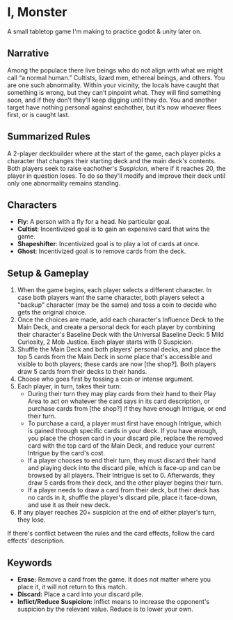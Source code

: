 # I, Monster

A small tabletop game I'm making to practice godot & unity later on.

## Narrative

Among the populace there live beings who do not align with what we might call “a normal human.” Cultists, lizard men, ethereal beings, and others. You are one such abnormality.
Within your vicinity, the locals have caught that something is wrong, but they can’t pinpoint what. They will find something soon, and if they don’t they’ll keep digging until they do.
You and another target have nothing personal against eachother, but it’s now whoever flees first, or is caught last.

## Summarized Rules

A 2-player deckbuilder where at the start of the game, each player picks a character that changes their starting deck and the main deck's contents. Both players seek to raise eachother's *Suspicion*, where if it reaches 20, the player in question loses. To do so they'll modify and improve their deck until only one abnormality remains standing.

## Characters

- **Fly**: A person with a fly for a head. No particular goal.
- **Cultist**: Incentivized goal is to gain an expensive card that wins the game.
- **Shapeshifter**: Incentivized goal is to play a lot of cards at once.
- **Ghost**: Incentivized goal is to remove cards from the deck.

## Setup & Gameplay

1. When the game begins, each player selects a different character. In case both players want the same character, both players select a "backup" character (may be the same) and toss a coin to decide who gets the original choice.
2. Once the choices are made, add each character's Influence Deck to the Main Deck, and create a personal deck for each player by combining their character's Baseline Deck with the Universal Baseline Deck: 5 Mild Curiosity, 2 Mob Justice. Each player starts with 0 Suspicion.
3. Shuffle the Main Deck and both players' personal decks, and place the top 5 cards from the Main Deck in some place that's accessible and visible to both players; these cards are now [the shop?]. Both players draw 5 cards from their decks to their hands.
4. Choose who goes first by tossing a coin or intense argument.
5. Each player, in turn, takes their turn:
    - During their turn they may play cards from their hand to their Play Area to act on whatever the card says in its card description, or purchase cards from [the shop?] if they have enough Intrigue, or end their turn.
    - To purchase a card, a player must first have enough Intrigue, which is gained through specific cards in your deck. If you have enough, you place the chosen card in your discard pile, replace the removed card with the top card of the Main Deck, and reduce your current Intrigue by the card's cost.
    - If a player chooses to end their turn, they must discard their hand and playing deck into the discard pile, which is face-up and can be browsed by all players. Their Intrigue is set to 0. Afterwards, they draw 5 cards from their deck, and the other player begins their turn.
    - If a player needs to draw a card from their deck, but their deck has no cards in it, shuffle the player's discard pile, place it face-down, and use it as their new deck.
6. If any player reaches 20+ suspicion at the end of either player's turn, they lose.

If there's conflict between the rules and the card effects, follow the card effects' description.

## Keywords

- **Erase:** Remove a card from the game. It does not matter where you place it, it will not return to this match.
- **Discard:** Place a card into your discard pile.
- **Inflict/Reduce Suspicion:** Inflict means to increase the opponent's suspicion by the relevant value. Reduce is to lower your own.
